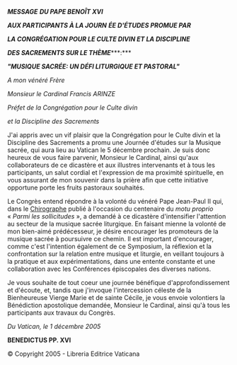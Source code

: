 ***MESSAGE*** ***DU PAPE BENOÎT XVI***

***AUX PARTICIPANTS À LA JOURN*** ***ÉE D'ÉTUDES PROMUE PAR***

***LA CONGRÉGATION POUR LE CULTE DIVIN ET LA DISCIPLINE***

***DES SACREMENTS SUR LE THÈME******:***

***"MUSIQUE SACRÉE: UN DÉFI LITURGIQUE ET PASTORAL"***

*A mon vénéré Frère*

*Monsieur le Cardinal Francis ARINZE*

*Préfet de la Congrégation pour le Culte divin*

*et la Discipline des Sacrements*

J'ai appris avec un vif plaisir que la Congrégation pour le Culte divin et la Discipline des Sacrements a promu une Journée d'études sur la Musique sacrée, qui aura lieu au Vatican le 5 décembre prochain. Je suis donc heureux de vous faire parvenir, Monsieur le Cardinal, ainsi qu'aux collaborateurs de ce dicastère et aux illustres intervenants et à tous les participants, un salut cordial et l'expression de ma proximité spirituelle, en vous assurant de mon souvenir dans la prière afin que cette initiative opportune porte les fruits pastoraux souhaités.

Le Congrès entend répondre à la volonté du vénéré Pape Jean-Paul II qui, dans le [Chirographe](/content/john-paul-ii/fr/letters/2003/documents/hf_jp-ii_let_20031203_musica-sacra.html) publié à l'occasion du centenaire du *motu proprio* « *Parmi les sollicitudes* », a demandé à ce dicastère d'intensifier l'attention au secteur de la musique sacrée liturgique. En faisant mienne la volonté de mon bien-aimé prédécesseur, je désire encourager les promoteurs de la musique sacrée à poursuivre ce chemin. Il est important d'encourager, comme c'est l'intention également de ce Symposium, la réflexion et la confrontation sur la relation entre musique et liturgie, en veillant toujours à la pratique et aux expérimentations, dans une entente constante et une collaboration avec les Conférences épiscopales des diverses nations.

Je vous souhaite de tout coeur une journée bénéfique d'approfondissement et d'écoute, et, tandis que j'invoque l'intercession céleste de la Bienheureuse Vierge Marie et de sainte Cécile, je vous envoie volontiers la Bénédiction apostolique demandée, Monsieur le Cardinal, ainsi qu'à tous les participants aux travaux du Congrès.

*Du Vatican, le 1 décembre 2005*

**BENEDICTUS PP. XVI**

© Copyright 2005 - Libreria Editrice Vaticana